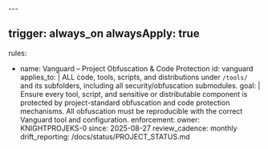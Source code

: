 <!------------------------------------------------------------------------------------
   Add Rules to this file or a short description and have Kiro refine them for you:
-------------------------------------------------------------------------------------> ---

trigger: always_on
alwaysApply: true
---

rules:

- name: Vanguard – Project Obfuscation & Code Protection
    id: vanguard
    applies_to: |
      ALL code, tools, scripts, and distributions under `/tools/` and its subfolders, including all security/obfuscation submodules.
    goal: |
      Ensure every tool, script, and sensitive or distributable component is protected by project-standard obfuscation and code protection mechanisms. All obfuscation must be reproducible with the correct Vanguard tool and configuration.
    enforcement:
      owner: KNIGHTPROJEKS-0
      since: 2025-08-27
      review_cadence: monthly
      drift_reporting: /docs/status/PROJECT_STATUS.md
